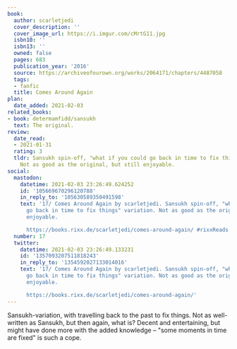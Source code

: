 ```yaml
---
book:
  author: scarletjedi
  cover_description: ''
  cover_image_url: https://i.imgur.com/cMrtG11.jpg
  isbn10: ''
  isbn13: ''
  owned: false
  pages: 683
  publication_year: '2016'
  source: https://archiveofourown.org/works/2064171/chapters/4487058
  tags:
  - fanfic
  title: Comes Around Again
plan:
  date_added: 2021-02-03
related_books:
- book: determamfidd/sansukh
  text: The original.
review:
  date_read:
  - 2021-01-31
  rating: 3
  tldr: Sansukh spin-off, "what if you could go back in time to fix things" variation.
    Not as good as the original, but still enjoyable.
social:
  mastodon:
    datetime: 2021-02-03 23:26:49.624252
    id: '105669670296120788'
    in_reply_to: '105630589350491598'
    text: '17/ Comes Around Again by scarletjedi. Sansukh spin-off, "what if you could
      go back in time to fix things" variation. Not as good as the original, but still
      enjoyable.

      https://books.rixx.de/scarletjedi/comes-around-again/ #rixxReads'
  number: 17
  twitter:
    datetime: 2021-02-03 23:26:49.133231
    id: '1357093207511818243'
    in_reply_to: '1354592027133014016'
    text: '17/ Comes Around Again by scarletjedi. Sansukh spin-off, "what if you could
      go back in time to fix things" variation. Not as good as the original, but still
      enjoyable.

      https://books.rixx.de/scarletjedi/comes-around-again/'
---
```


Sansukh-variation, with travelling back to the past to fix things. Not as well-written as Sansukh, but then again, what
is? Decent and entertaining, but might have done more with the added knowledge – "some moments in time are fixed" is
such a cope.
